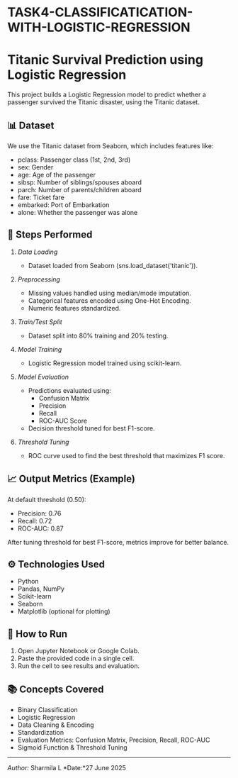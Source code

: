 # TASK4-CLASSIFICATICATION-WITH-LOGISTIC-REGRESSION
# Titanic Survival Prediction using Logistic Regression

This project builds a Logistic Regression model to predict whether a passenger survived the Titanic disaster, using the Titanic dataset.

## 📊 Dataset

We use the Titanic dataset from Seaborn, which includes features like:

- pclass: Passenger class (1st, 2nd, 3rd)
- sex: Gender
- age: Age of the passenger
- sibsp: Number of siblings/spouses aboard
- parch: Number of parents/children aboard
- fare: Ticket fare
- embarked: Port of Embarkation
- alone: Whether the passenger was alone

## 🧪 Steps Performed

1. *Data Loading*
   - Dataset loaded from Seaborn (sns.load_dataset('titanic')).

2. *Preprocessing*
   - Missing values handled using median/mode imputation.
   - Categorical features encoded using One-Hot Encoding.
   - Numeric features standardized.

3. *Train/Test Split*
   - Dataset split into 80% training and 20% testing.

4. *Model Training*
   - Logistic Regression model trained using scikit-learn.

5. *Model Evaluation*
   - Predictions evaluated using:
     - Confusion Matrix
     - Precision
     - Recall
     - ROC-AUC Score
   - Decision threshold tuned for best F1-score.

6. *Threshold Tuning*
   - ROC curve used to find the best threshold that maximizes F1 score.

## 📈 Output Metrics (Example)

At default threshold (0.50):

- Precision: 0.76
- Recall: 0.72
- ROC-AUC: 0.87

After tuning threshold for best F1-score, metrics improve for better balance.

## ⚙️ Technologies Used

- Python
- Pandas, NumPy
- Scikit-learn
- Seaborn
- Matplotlib (optional for plotting)

## 📌 How to Run

1. Open Jupyter Notebook or Google Colab.
2. Paste the provided code in a single cell.
3. Run the cell to see results and evaluation.

## 📚 Concepts Covered

- Binary Classification
- Logistic Regression
- Data Cleaning & Encoding
- Standardization
- Evaluation Metrics: Confusion Matrix, Precision, Recall, ROC-AUC
- Sigmoid Function & Threshold Tuning

---

*Author:* Sharmila L
*Date:*27 June 2025
